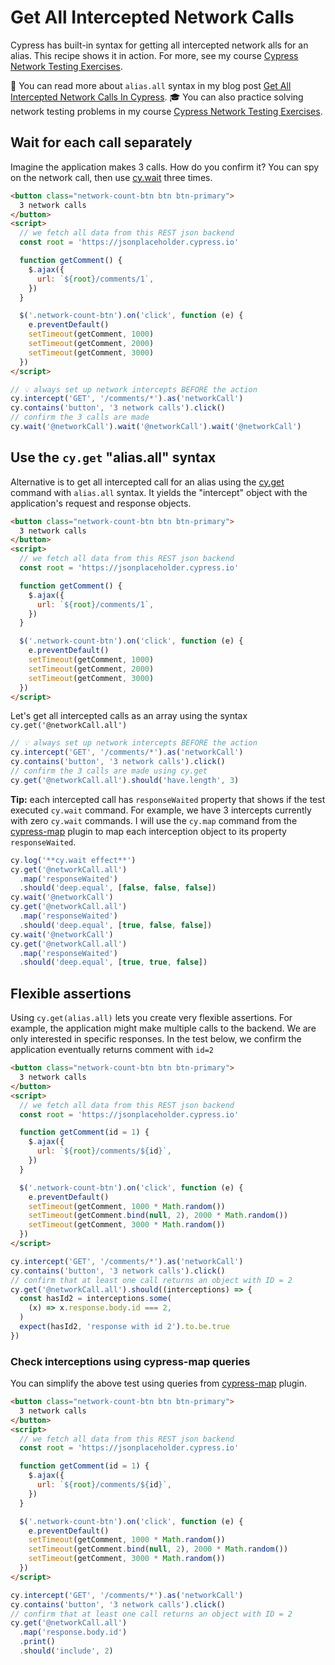 # Get All Intercepted Network Calls

Cypress has built-in syntax for getting all intercepted network alls for an alias. This recipe shows it in action. For more, see my course [Cypress Network Testing Exercises](https://cypress.tips/courses/network-testing).

📝 You can read more about `alias.all` syntax in my blog post [Get All Intercepted Network Calls In Cypress](https://glebbahmutov.com/blog/get-all-network-calls/). 🎓 You can also practice solving network testing problems in my course [Cypress Network Testing Exercises](https://cypress.tips/courses/network-testing).

## Wait for each call separately

Imagine the application makes 3 calls. How do you confirm it? You can spy on the network call, then use [cy.wait](https://on.cypress.io/wait) three times.

<!-- fiddle Wait for each call -->

```html hide
<button class="network-count-btn btn btn-primary">
  3 network calls
</button>
<script>
  // we fetch all data from this REST json backend
  const root = 'https://jsonplaceholder.cypress.io'

  function getComment() {
    $.ajax({
      url: `${root}/comments/1`,
    })
  }

  $('.network-count-btn').on('click', function (e) {
    e.preventDefault()
    setTimeout(getComment, 1000)
    setTimeout(getComment, 2000)
    setTimeout(getComment, 3000)
  })
</script>
```

```js
// 💡 always set up network intercepts BEFORE the action
cy.intercept('GET', '/comments/*').as('networkCall')
cy.contains('button', '3 network calls').click()
// confirm the 3 calls are made
cy.wait('@networkCall').wait('@networkCall').wait('@networkCall')
```

<!-- fiddle-end -->

## Use the `cy.get` "alias.all" syntax

Alternative is to get all intercepted call for an alias using the [cy.get](https://on.cypress.io/get) command with `alias.all` syntax. It yields the "intercept" object with the application's request and response objects.

<!-- fiddle Get all intercepts -->

```html hide
<button class="network-count-btn btn btn-primary">
  3 network calls
</button>
<script>
  // we fetch all data from this REST json backend
  const root = 'https://jsonplaceholder.cypress.io'

  function getComment() {
    $.ajax({
      url: `${root}/comments/1`,
    })
  }

  $('.network-count-btn').on('click', function (e) {
    e.preventDefault()
    setTimeout(getComment, 1000)
    setTimeout(getComment, 2000)
    setTimeout(getComment, 3000)
  })
</script>
```

Let's get all intercepted calls as an array using the syntax `cy.get('@networkCall.all')`

```js
// 💡 always set up network intercepts BEFORE the action
cy.intercept('GET', '/comments/*').as('networkCall')
cy.contains('button', '3 network calls').click()
// confirm the 3 calls are made using cy.get
cy.get('@networkCall.all').should('have.length', 3)
```

**Tip:** each intercepted call has `responseWaited` property that shows if the test executed `cy.wait` command. For example, we have 3 intercepts currently with zero `cy.wait` commands. I will use the `cy.map` command from the [cypress-map](https://github.com/bahmutov/cypress-map) plugin to map each interception object to its property `responseWaited`.

```js
cy.log('**cy.wait effect**')
cy.get('@networkCall.all')
  .map('responseWaited')
  .should('deep.equal', [false, false, false])
cy.wait('@networkCall')
cy.get('@networkCall.all')
  .map('responseWaited')
  .should('deep.equal', [true, false, false])
cy.wait('@networkCall')
cy.get('@networkCall.all')
  .map('responseWaited')
  .should('deep.equal', [true, true, false])
```

<!-- fiddle-end -->

## Flexible assertions

Using `cy.get(alias.all)` lets you create very flexible assertions. For example, the application might make multiple calls to the backend. We are only interested in specific responses. In the test below, we confirm the application eventually returns comment with `id=2`

<!-- fiddle Flexible assertions -->

```html hide
<button class="network-count-btn btn btn-primary">
  3 network calls
</button>
<script>
  // we fetch all data from this REST json backend
  const root = 'https://jsonplaceholder.cypress.io'

  function getComment(id = 1) {
    $.ajax({
      url: `${root}/comments/${id}`,
    })
  }

  $('.network-count-btn').on('click', function (e) {
    e.preventDefault()
    setTimeout(getComment, 1000 * Math.random())
    setTimeout(getComment.bind(null, 2), 2000 * Math.random())
    setTimeout(getComment, 3000 * Math.random())
  })
</script>
```

```js
cy.intercept('GET', '/comments/*').as('networkCall')
cy.contains('button', '3 network calls').click()
// confirm that at least one call returns an object with ID = 2
cy.get('@networkCall.all').should((interceptions) => {
  const hasId2 = interceptions.some(
    (x) => x.response.body.id === 2,
  )
  expect(hasId2, 'response with id 2').to.be.true
})
```

<!-- fiddle-end -->

### Check interceptions using cypress-map queries

You can simplify the above test using queries from [cypress-map](https://github.com/bahmutov/cypress-map) plugin.

<!-- fiddle Check all interceptions -->

```html hide
<button class="network-count-btn btn btn-primary">
  3 network calls
</button>
<script>
  // we fetch all data from this REST json backend
  const root = 'https://jsonplaceholder.cypress.io'

  function getComment(id = 1) {
    $.ajax({
      url: `${root}/comments/${id}`,
    })
  }

  $('.network-count-btn').on('click', function (e) {
    e.preventDefault()
    setTimeout(getComment, 1000 * Math.random())
    setTimeout(getComment.bind(null, 2), 2000 * Math.random())
    setTimeout(getComment, 3000 * Math.random())
  })
</script>
```

```js
cy.intercept('GET', '/comments/*').as('networkCall')
cy.contains('button', '3 network calls').click()
// confirm that at least one call returns an object with ID = 2
cy.get('@networkCall.all')
  .map('response.body.id')
  .print()
  .should('include', 2)
```

<!-- fiddle-end -->
